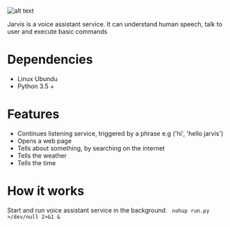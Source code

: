 ![alt text](https://github.com/ggeop/Jarvis/blob/master/jarvis_logo.png)

Jarvis is a voice assistant service. It can understand human speech, talk to user and execute basic commands

# Dependencies
* Linux Ubundu
* Python 3.5 +

# Features
* Continues listening service, triggered by a phrase e.g ('hi', 'hello jarvis')
* Opens a web page
* Tells about something, by searching on the internet
* Tells the weather
* Tells the time

# How it works
Start and run voice assistant service in the background.
``` nohup run.py >/dev/null 2>&1 &```
